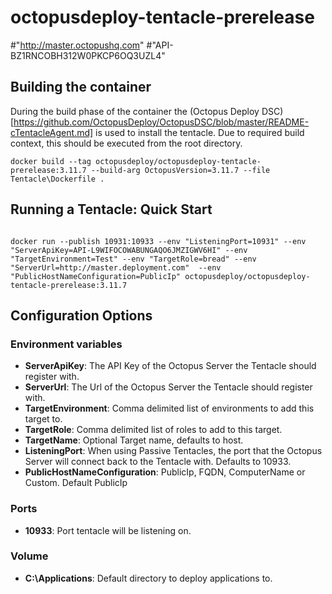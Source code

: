 # octopusdeploy-tentacle-prerelease



#"http://master.octopushq.com"
#"API-BZ1RNCOBH312W0PKCP6OQ3UZL4"


## Building the container
During the build phase of the container the (Octopus Deploy DSC)[https://github.com/OctopusDeploy/OctopusDSC/blob/master/README-cTentacleAgent.md] is used to install the tentacle. Due to required build context, this should be executed from the root directory.
```
docker build --tag octopusdeploy/octopusdeploy-tentacle-prerelease:3.11.7 --build-arg OctopusVersion=3.11.7 --file Tentacle\Dockerfile .
```

## Running a Tentacle: Quick Start
````

docker run --publish 10931:10933 --env "ListeningPort=10931" --env "ServerApiKey=API-L9WIFOCOWABUNGAQO6JMZIGWV6HI" --env "TargetEnvironment=Test" --env "TargetRole=bread" --env "ServerUrl=http://master.deployment.com"  --env "PublicHostNameConfiguration=PublicIp" octopusdeploy/octopusdeploy-tentacle-prerelease:3.11.7
````

## Configuration Options

### Environment variables
 - **ServerApiKey**: The API Key of the Octopus Server the Tentacle should register with.
 - **ServerUrl**: The Url of the Octopus Server the Tentacle should register with.
 - **TargetEnvironment**: Comma delimited list of environments to add this target to.
 - **TargetRole**: Comma delimited list of roles to add to this target.
 - **TargetName**: Optional Target name, defaults to host.
 - **ListeningPort**: When using Passive Tentacles, the port that the Octopus Server will connect back to the Tentacle with. Defaults to 10933.
 - **PublicHostNameConfiguration**: PublicIp, FQDN, ComputerName or Custom. Default PublicIp 

### Ports
 - **10933**: Port tentacle will be listening on.
 
### Volume
 - **C:\Applications**: Default directory to deploy applications to.